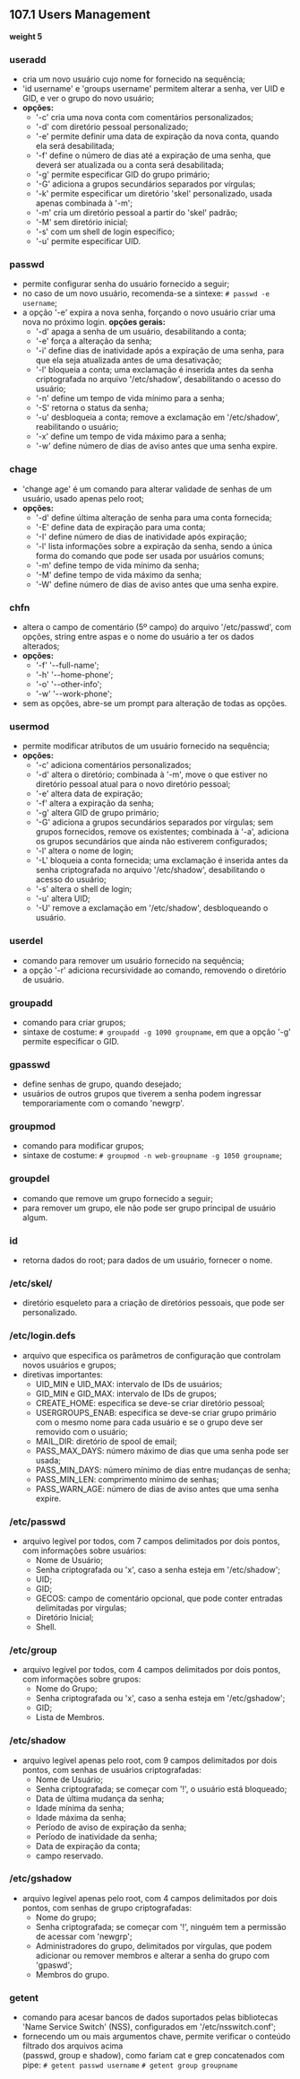 ## 107.1 Users Management
__weight 5__


### useradd
- cria um novo usuário cujo nome for fornecido na sequência;
- 'id username' e 'groups username' permitem alterar a senha, ver UID e GID, e ver o grupo do novo usuário;
- __opções:__
	- '-c' cria uma nova conta com comentários personalizados;
	- '-d' com diretório pessoal personalizado;
	- '-e' permite definir uma data de expiração da nova conta, quando ela será desabilitada;
	- '-f' define o número de dias até a expiração de uma senha, que deverá ser atualizada ou a conta será desabilitada;
	- '-g' permite especificar GID do grupo primário;
	- '-G' adiciona a grupos secundários separados por vírgulas;
	- '-k' permite especificar um diretório 'skel' personalizado, usada apenas combinada à '-m';
	- '-m' cria um diretório pessoal a partir do 'skel' padrão;
	- '-M' sem diretório inicial;
	- '-s' com um shell de login específico;
	- '-u' permite especificar UID.

### passwd
- permite configurar senha do usuário fornecido a seguir;
- no caso de um novo usuário, recomenda-se a sintexe: ```# passwd -e username```;
- a opção '-e' expira a nova senha, forçando o novo usuário criar uma nova no próximo login.
__opções gerais:__
	- '-d' apaga a senha de um usuário, desabilitando a conta;
	- '-e' força a alteração da senha;
	- '-i' define dias de inatividade após a expiração de uma senha, para que ela seja atualizada antes de uma desativação;
	- '-l' bloqueia a conta; uma exclamação é inserida antes da senha criptografada no arquivo '/etc/shadow', desabilitando o acesso do usuário;
	- '-n' define um tempo de vida mínimo para a senha;
	- '-S' retorna o status da senha;
	- '-u' desbloqueia a conta; remove a exclamação em '/etc/shadow', reabilitando o usuário;
	- '-x' define um tempo de vida máximo para a senha;
	- '-w' define número de dias de aviso antes que uma senha expire.

### chage
- 'change age' é um comando para alterar validade de senhas de um usuário, usado apenas pelo root;
- __opções:__
	- '-d' define última alteração de senha para uma conta fornecida;
	- '-E' define data de expiração para uma conta;
	- '-I' define número de dias de inatividade após expiração;
	- '-l' lista informações sobre a expiração da senha, sendo a única forma do comando que pode ser usada por usuários comuns;
	- '-m' define tempo de vida mínimo da senha;
	- '-M' define tempo de vida máximo da senha;
	- '-W' define número de dias de aviso antes que uma senha expire.

### chfn
- altera o campo de comentário \(5º campo) do arquivo '/etc/passwd', com opções, string entre aspas e o nome do usuário a ter os dados alterados;
- __opções:__
	- '-f' '--full-name';
	- '-h' '--home-phone';
	- '-o' '--other-info';
	- '-w' '--work-phone';
- sem as opções, abre-se um prompt para alteração de todas as opções.

### usermod
- permite modificar atributos de um usuário fornecido na sequência;
- __opções:__
	- '-c' adiciona comentários personalizados;
	- '-d' altera o diretório; combinada à '-m', move o que estiver no diretório pessoal atual para o novo diretório pessoal;
	- '-e' altera data de expiração;
	- '-f' altera a expiração da senha;
	- '-g' altera GID de grupo primário;
	- '-G' adiciona a grupos secundários separados por vírgulas; sem grupos fornecidos, remove os existentes; combinada à '-a', adiciona os grupos secundários que ainda não estiverem configurados;
	- '-l' altera o nome de login;
	- '-L' bloqueia a conta fornecida; uma exclamação é inserida antes da senha criptografada no arquivo '/etc/shadow', desabilitando o acesso do usuário;
	- '-s' altera o shell de login;
	- '-u' altera UID;
	- '-U' remove a exclamação em '/etc/shadow', desbloqueando o usuário.

### userdel
- comando para remover um usuário fornecido na sequência;
- a opção '-r' adiciona recursividade ao comando, removendo o diretório de usuário.

### groupadd
- comando para criar grupos;
- sintaxe de costume: ```# groupadd -g 1090 groupname```, em que a opção '-g' permite especificar o GID.

### gpasswd
- define senhas de grupo, quando desejado;
- usuários de outros grupos que tiverem a senha podem ingressar temporariamente com o comando 'newgrp'.

### groupmod
- comando para modificar grupos;
- sintaxe de costume: ```# groupmod -n web-groupname -g 1050 groupname```;

### groupdel
- comando que remove um grupo fornecido a seguir;
- para remover um grupo, ele não pode ser grupo principal de usuário algum.

### id
- retorna dados do root; para dados de um usuário, fornecer o nome.

### /etc/skel/
- diretório esqueleto para a criação de diretórios pessoais, que pode ser personalizado.

### /etc/login.defs
- arquivo que especifica os parâmetros de configuração que controlam novos usuários e grupos;
- diretivas importantes:
	- UID_MIN e UID_MAX: intervalo de IDs de usuários;
	- GID_MIN e GID_MAX: intervalo de IDs de grupos;
	- CREATE_HOME: especifica se deve-se criar diretório pessoal;
	- USERGROUPS_ENAB: especifica se deve-se criar grupo primário com o mesmo nome para cada usuário e se o grupo deve ser removido com o usuário;
	- MAIL_DIR: diretório de spool de email;
	- PASS_MAX_DAYS: número máximo de dias que uma senha pode ser usada;
	- PASS_MIN_DAYS: número mínimo de dias entre mudanças de senha;
	- PASS_MIN_LEN: comprimento mínimo de senhas;
	- PASS_WARN_AGE: número de dias de aviso antes que uma senha expire.

### /etc/passwd
- arquivo legível por todos, com 7 campos delimitados por dois pontos, com informações sobre usuários:
	- Nome de Usuário;
	- Senha criptografada ou 'x', caso a senha esteja em '/etc/shadow';
	- UID;
	- GID;
	- GECOS: campo de comentário opcional, que pode conter entradas delimitadas por vírgulas;
	- Diretório Inicial;
	- Shell.

### /etc/group
- arquivo legível por todos, com 4 campos delimitados por dois pontos, com informações sobre grupos:
	- Nome do Grupo;
	- Senha criptografada ou 'x', caso a senha esteja em '/etc/gshadow';
	- GID;
	- Lista de Membros.

### /etc/shadow
- arquivo legível apenas pelo root, com 9 campos delimitados por dois pontos, com senhas de usuários criptografadas:
	- Nome de Usuário;
	- Senha criptografada; se começar com '!', o usuário está bloqueado;
	- Data de última mudança da senha;
	- Idade mínima da senha;
	- Idade máxima da senha;
	- Período de aviso de expiração da senha;
	- Período de inatividade da senha;
	- Data de expiração da conta;
	- campo reservado.

### /etc/gshadow
- arquivo legível apenas pelo root, com 4 campos delimitados por dois pontos, com senhas de grupo criptografadas:
	- Nome do grupo;
	- Senha criptografada; se começar com '!', ninguém tem a permissão de acessar com 'newgrp';
	- Administradores do grupo, delimitados por vírgulas, que podem adicionar ou remover membros e alterar a senha do grupo com 'gpaswd';
	- Membros do grupo.

### getent
- comando para acesar bancos de dados suportados pelas bibliotecas 'Name Service Switch' \(NSS), configurados em '/etc/nsswitch.conf';
- fornecendo um ou mais argumentos chave, permite verificar o conteúdo filtrado dos arquivos acima \
(passwd, group e shadow), como fariam cat e grep concatenados com pipe:
 ```# getent passwd username```
 ```# getent group groupname```